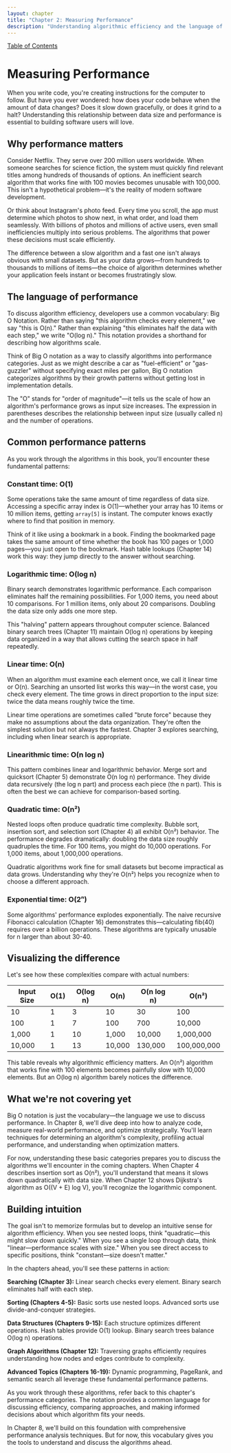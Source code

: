 ```yaml
---
layout: chapter
title: "Chapter 2: Measuring Performance"
description: "Understanding algorithmic efficiency and the language of performance"
---
```


<div class="top-nav">
  <a href="index">Table of Contents</a>
</div>

# Measuring Performance

When you write code, you're creating instructions for the computer to follow. But have you ever wondered: how does your code behave when the amount of data changes? Does it slow down gracefully, or does it grind to a halt? Understanding this relationship between data size and performance is essential to building software users will love.

## Why performance matters

Consider Netflix. They serve over 200 million users worldwide. When someone searches for science fiction, the system must quickly find relevant titles among hundreds of thousands of options. An inefficient search algorithm that works fine with 100 movies becomes unusable with 100,000. This isn't a hypothetical problem—it's the reality of modern software development.

Or think about Instagram's photo feed. Every time you scroll, the app must determine which photos to show next, in what order, and load them seamlessly. With billions of photos and millions of active users, even small inefficiencies multiply into serious problems. The algorithms that power these decisions must scale efficiently.

The difference between a slow algorithm and a fast one isn't always obvious with small datasets. But as your data grows—from hundreds to thousands to millions of items—the choice of algorithm determines whether your application feels instant or becomes frustratingly slow.

## The language of performance

To discuss algorithm efficiency, developers use a common vocabulary: Big O Notation. Rather than saying "this algorithm checks every element," we say "this is O(n)." Rather than explaining "this eliminates half the data with each step," we write "O(log n)." This notation provides a shorthand for describing how algorithms scale.

Think of Big O notation as a way to classify algorithms into performance categories. Just as we might describe a car as "fuel-efficient" or "gas-guzzler" without specifying exact miles per gallon, Big O notation categorizes algorithms by their growth patterns without getting lost in implementation details.

The "O" stands for "order of magnitude"—it tells us the scale of how an algorithm's performance grows as input size increases. The expression in parentheses describes the relationship between input size (usually called n) and the number of operations.

## Common performance patterns

As you work through the algorithms in this book, you'll encounter these fundamental patterns:

### Constant time: O(1)

Some operations take the same amount of time regardless of data size. Accessing a specific array index is O(1)—whether your array has 10 items or 10 million items, getting `array[5]` is instant. The computer knows exactly where to find that position in memory.

Think of it like using a bookmark in a book. Finding the bookmarked page takes the same amount of time whether the book has 100 pages or 1,000 pages—you just open to the bookmark. Hash table lookups (Chapter 14) work this way: they jump directly to the answer without searching.

### Logarithmic time: O(log n)

Binary search demonstrates logarithmic performance. Each comparison eliminates half the remaining possibilities. For 1,000 items, you need about 10 comparisons. For 1 million items, only about 20 comparisons. Doubling the data size only adds one more step.

This "halving" pattern appears throughout computer science. Balanced binary search trees (Chapter 11) maintain O(log n) operations by keeping data organized in a way that allows cutting the search space in half repeatedly.

### Linear time: O(n)

When an algorithm must examine each element once, we call it linear time or O(n). Searching an unsorted list works this way—in the worst case, you check every element. The time grows in direct proportion to the input size: twice the data means roughly twice the time.

Linear time operations are sometimes called "brute force" because they make no assumptions about the data organization. They're often the simplest solution but not always the fastest. Chapter 3 explores searching, including when linear search is appropriate.

### Linearithmic time: O(n log n)

This pattern combines linear and logarithmic behavior. Merge sort and quicksort (Chapter 5) demonstrate O(n log n) performance. They divide data recursively (the log n part) and process each piece (the n part). This is often the best we can achieve for comparison-based sorting.

### Quadratic time: O(n²)

Nested loops often produce quadratic time complexity. Bubble sort, insertion sort, and selection sort (Chapter 4) all exhibit O(n²) behavior. The performance degrades dramatically: doubling the data size roughly quadruples the time. For 100 items, you might do 10,000 operations. For 1,000 items, about 1,000,000 operations.

Quadratic algorithms work fine for small datasets but become impractical as data grows. Understanding why they're O(n²) helps you recognize when to choose a different approach.

### Exponential time: O(2ⁿ)

Some algorithms' performance explodes exponentially. The naive recursive Fibonacci calculation (Chapter 16) demonstrates this—calculating fib(40) requires over a billion operations. These algorithms are typically unusable for n larger than about 30-40.

## Visualizing the difference

Let's see how these complexities compare with actual numbers:

| Input Size | O(1) | O(log n) | O(n) | O(n log n) | O(n²) |
|------------|------|----------|------|------------|-------|
| 10         | 1    | 3        | 10   | 30         | 100   |
| 100        | 1    | 7        | 100  | 700        | 10,000|
| 1,000      | 1    | 10       | 1,000| 10,000     | 1,000,000|
| 10,000     | 1    | 13       | 10,000| 130,000   | 100,000,000|

This table reveals why algorithmic efficiency matters. An O(n²) algorithm that works fine with 100 elements becomes painfully slow with 10,000 elements. But an O(log n) algorithm barely notices the difference.

## What we're not covering yet

Big O notation is just the vocabulary—the language we use to discuss performance. In Chapter 8, we'll dive deep into how to analyze code, measure real-world performance, and optimize strategically. You'll learn techniques for determining an algorithm's complexity, profiling actual performance, and understanding when optimization matters.

For now, understanding these basic categories prepares you to discuss the algorithms we'll encounter in the coming chapters. When Chapter 4 describes insertion sort as O(n²), you'll understand that means it slows down quadratically with data size. When Chapter 12 shows Dijkstra's algorithm as O((V + E) log V), you'll recognize the logarithmic component.

## Building intuition

The goal isn't to memorize formulas but to develop an intuitive sense for algorithm efficiency. When you see nested loops, think "quadratic—this might slow down quickly." When you see a single loop through data, think "linear—performance scales with size." When you see direct access to specific positions, think "constant—size doesn't matter."

In the chapters ahead, you'll see these patterns in action:

**Searching (Chapter 3):** Linear search checks every element. Binary search eliminates half with each step.

**Sorting (Chapters 4-5):** Basic sorts use nested loops. Advanced sorts use divide-and-conquer strategies.

**Data Structures (Chapters 9-15):** Each structure optimizes different operations. Hash tables provide O(1) lookup. Binary search trees balance O(log n) operations.

**Graph Algorithms (Chapter 12):** Traversing graphs efficiently requires understanding how nodes and edges contribute to complexity.

**Advanced Topics (Chapters 16-19):** Dynamic programming, PageRank, and semantic search all leverage these fundamental performance patterns.

As you work through these algorithms, refer back to this chapter's performance categories. The notation provides a common language for discussing efficiency, comparing approaches, and making informed decisions about which algorithm fits your needs.

In Chapter 8, we'll build on this foundation with comprehensive performance analysis techniques. But for now, this vocabulary gives you the tools to understand and discuss the algorithms ahead.
